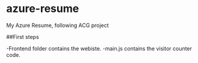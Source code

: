 # azure-resume
My Azure Resume, following ACG project


##First steps

-Frontend folder contains the webiste.
-main.js contains the visitor counter code.

